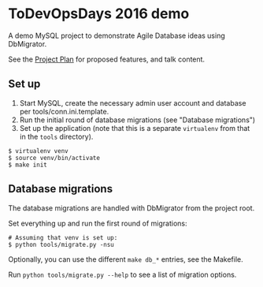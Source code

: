 # ToDevOpsDays 2016 demo

A demo MySQL project to demonstrate Agile Database ideas using
DbMigrator.

See the [Project Plan](./project_plan.md) for proposed features, and
talk content.

## Set up

1. Start MySQL, create the necessary admin user account and database
per tools/conn.ini.template.
2. Run the initial round of database migrations (see "Database migrations")
3. Set up the application (note that this is a separate `virtualenv`
from that in the `tools` directory).

```
$ virtualenv venv
$ source venv/bin/activate
$ make init
```

## Database migrations

The database migrations are handled with DbMigrator from the project root.

Set everything up and run the first round of migrations:

```
# Assuming that venv is set up:
$ python tools/migrate.py -nsu
```

Optionally, you can use the different `make db_*` entries, see the Makefile.

Run `python tools/migrate.py --help` to see a list of migration options.
